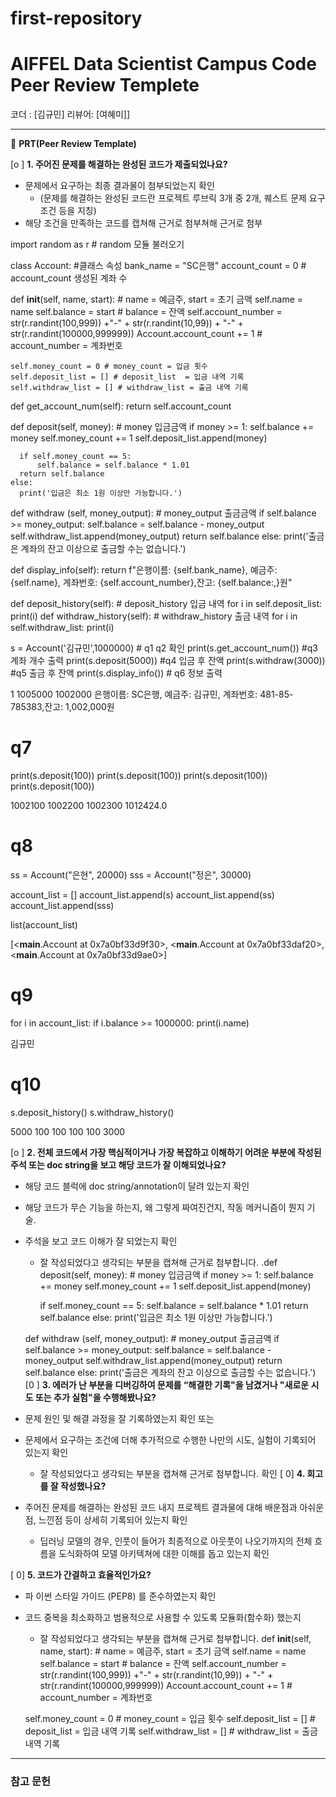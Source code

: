 # first-repository

# AIFFEL Data Scientist Campus Code Peer Review Templete

코더 : [김규민]
리뷰어: [여혜미]]

---

🔑 **PRT(Peer Review Template)**

[o ]  **1. 주어진 문제를 해결하는 완성된 코드가 제출되었나요?**
- 문제에서 요구하는 최종 결과물이 첨부되었는지 확인
	- (문제를 해결하는 완성된 코드란 프로젝트 루브릭 3개 중 2개, 퀘스트 문제 요구조건 등을 지칭)
- 해당 조건을 만족하는 코드를 캡쳐해 근거로 첨부쳐해 근거로 첨부

import random as r # random 모듈 불러오기

class Account:
  #클래스 속성
  bank_name = "SC은행"
  account_count = 0 # account_count 생성된 계좌 수

  def __init__(self, name, start): # name = 예금주, start = 초기 금액
    self.name = name
    self.balance = start # balance = 잔액
    self.account_number = str(r.randint(100,999)) +"-" + str(r.randint(10,99)) + "-" + str(r.randint(100000,999999))
    Account.account_count += 1 # account_number = 계좌번호

    self.money_count = 0 # money_count = 입금 횟수
    self.deposit_list = [] # deposit_list  = 입금 내역 기록
    self.withdraw_list = [] # withdraw_list = 출금 내역 기록



  def get_account_num(self):
    return self.account_count

  def deposit(self, money): # money 입금금액
    if money >= 1:
      self.balance += money
      self.money_count += 1
      self.deposit_list.append(money)

      if self.money_count == 5:
          self.balance = self.balance * 1.01
      return self.balance
    else:
      print('입금은 최소 1원 이상만 가능합니다.')

  def withdraw (self, money_output): # money_output 출금금액
    if self.balance >= money_output:
      self.balance = self.balance - money_output
      self.withdraw_list.append(money_output)
      return self.balance
    else:
      print('출금은 계좌의 잔고 이상으로 출금할 수는 없습니다.')

  def display_info(self):
    return f"은행이름: {self.bank_name}, 예금주: {self.name}, 계좌번호: {self.account_number},잔고: {self.balance:,}원"

  def deposit_history(self): # deposit_history 입금 내역
    for i in self.deposit_list:
      print(i)
  def withdraw_history(self): # withdraw_history 출금 내역
    for i in self.withdraw_list:
      print(i)



s = Account('김규민',1000000) # q1 q2 확인
print(s.get_account_num()) #q3 계좌 개수 출력
print(s.deposit(5000)) #q4 입금 후 잔액
print(s.withdraw(3000)) #q5 출금 후 잔액
print(s.display_info()) # q6 정보 출력
     
1
1005000
1002000
은행이름: SC은행, 예금주: 김규민, 계좌번호: 481-85-785383,잔고: 1,002,000원

# q7
print(s.deposit(100))
print(s.deposit(100))
print(s.deposit(100))
print(s.deposit(100))

     
1002100
1002200
1002300
1012424.0

# q8
ss = Account("은현", 20000)
sss = Account("정은", 30000)

account_list = []
account_list.append(s)
account_list.append(ss)
account_list.append(sss)

list(account_list)
     
[<__main__.Account at 0x7a0bf33d9f30>,
 <__main__.Account at 0x7a0bf33daf20>,
 <__main__.Account at 0x7a0bf33d9ae0>]

# q9
for i in account_list:
  if i.balance >= 1000000:
    print(i.name)

     
김규민

# q10
s.deposit_history()
s.withdraw_history()
     
5000
100
100
100
100
3000


[o ]  **2. 전체 코드에서 가장 핵심적이거나 가장 복잡하고 이해하기 어려운 부분에 작성된 
	주석 또는 doc string을 보고 해당 코드가 잘 이해되었나요?**
- 해당 코드 블럭에 doc string/annotation이 달려 있는지 확인
- 해당 코드가 무슨 기능을 하는지, 왜 그렇게 짜여진건지, 작동 메커니즘이 뭔지 기술.
- 주석을 보고 코드 이해가 잘 되었는지 확인
	- 잘 작성되었다고 생각되는 부분을 캡쳐해 근거로 첨부합니다.
.def deposit(self, money): # money 입금금액
    if money >= 1:
      self.balance += money
      self.money_count += 1
      self.deposit_list.append(money)

      if self.money_count == 5:
          self.balance = self.balance * 1.01
      return self.balance
    else:
      print('입금은 최소 1원 이상만 가능합니다.')

  def withdraw (self, money_output): # money_output 출금금액
    if self.balance >= money_output:
      self.balance = self.balance - money_output
      self.withdraw_list.append(money_output)
      return self.balance
    else:
      print('출금은 계좌의 잔고 이상으로 출금할 수는 없습니다.')
[0 ]  **3. 에러가 난 부분을 디버깅하여 문제를 “해결한 기록"을 남겼거나 "새로운 시도 
또는 추가 실험"을 수행해봤나요?**
- 문제 원인 및 해결 과정을 잘 기록하였는지 확인 또는
- 문제에서 요구하는 조건에 더해 추가적으로 수행한 나만의 시도, 실험이 기록되어 있는지 확인
	- 잘 작성되었다고 생각되는 부분을 캡쳐해 근거로 첨부합니다.
        확인
[ 0]  **4. 회고를 잘 작성했나요?**
- 주어진 문제를 해결하는 완성된 코드 내지 프로젝트 결과물에 대해 배운점과 아쉬운점, 느낀점 등이 상세히 기록되어 있는지 확인
    - 딥러닝 모델의 경우, 인풋이 들어가 최종적으로 아웃풋이 나오기까지의 전체 흐름을 도식화하여 모델 아키텍쳐에 대한 이해를 돕고 있는지 확인

[ 0]  **5. 코드가 간결하고 효율적인가요?**
- 파
이썬 스타일 가이드 (PEP8) 를 준수하였는지 확인
- 코드 중복을 최소화하고 범용적으로 사용할 수 있도록 모듈화(함수화) 했는지
	- 잘 작성되었다고 생각되는 부분을 캡쳐해 근거로 첨부합니다.
def __init__(self, name, start): # name = 예금주, start = 초기 금액
    self.name = name
    self.balance = start # balance = 잔액
    self.account_number = str(r.randint(100,999)) +"-" + str(r.randint(10,99)) + "-" + str(r.randint(100000,999999))
    Account.account_count += 1 # account_number = 계좌번호

    self.money_count = 0 # money_count = 입금 횟수
    self.deposit_list = [] # deposit_list  = 입금 내역 기록
    self.withdraw_list = [] # withdraw_list = 출금 내역 기록


---
### 참고 문헌
